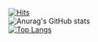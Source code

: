 [![Hits](https://hits.seeyoufarm.com/api/count/incr/badge.svg?url=https%3A%2F%2Fgithub.com%2Ftrptc%2Fhit-counter&count_bg=%23F6BC33&title_bg=%23282828&icon=github.svg&icon_color=%23E7E7E7&title=View&edge_flat=false)](https://hits.seeyoufarm.com) </br>
![Anurag's GitHub stats](https://github-readme-stats.vercel.app/api?username=trptc&show_icons=true&theme=gruvbox) </br>
[![Top Langs](https://github-readme-stats.vercel.app/api/top-langs/?username=trptc&theme=gruvbox)](https://github.com/trptc/github-readme-stats)
